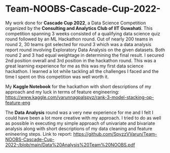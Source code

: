 # Team-NOOBS-Cascade-Cup-2022-
My work done for **Cascade Cup 2022**, a Data Science Competition organized by the **Consulting and Analytics Club of IIT Guwahati**. This competition spanning 3 weeks consisted of a qualifying data science quiz round followed by an ML Hackathon round. Out of nearly 200 teams in round 2, 30 teams got selected for round 3 which was a data analysis report round involving Exploratory Data Analysis on the given datasets. Both round 2 and 3 had equal weightage in determining the final result. I secured 2nd position overall and 3rd position in the hackathon round. This was a great learning experience for me as this was my first data science hackathon. I learned a lot while tackling all the challenges I faced and the time I spent on this competition was well worth it.

My **Kaggle Notebook** for the hackathon with short descriptions of my approach and my luck in terms of feature engineering: https://www.kaggle.com/varunnagpalspyz/rank-3-model-stacking-op-feature-eng

The **Data Analysis** round was a very new experience for me and I felt I could have been a lot more creative with my approach. I tried to do as well as possible in executing my simple approach of univariate and bivariate analysis along with short descriptions of my data cleaning and feature enineering steps. Link to report: https://github.com/SpyzzVVarun/Team-NOOBS-Cascade-Cup-2022-/blob/main/Data%20Analysis%20Team%20NOOBS.pdf 
